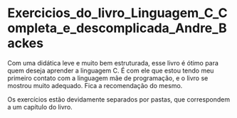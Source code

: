 # Exercicios_do_livro_Linguagem_C_Completa_e_descomplicada_Andre_Backes
Com uma didática leve e muito bem estruturada, esse livro é ótimo para quem deseja aprender a linguagem C. É com ele que estou tendo meu primeiro contato com a linguagem mãe de programação, e o livro se mostrou muito adequado. Fica a recomendação do mesmo.

Os exercícios estão devidamente separados por pastas, que correspondem a um capítulo do livro.
